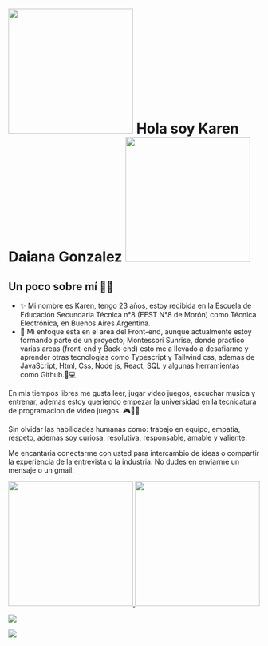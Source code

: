 # <img src="https://media.tenor.com/fYg91qBpDdgAAAAi/bongo-cat-transparent.gif" width="250px"> Hola soy Karen Daiana Gonzalez <img src="https://www.gifsanimados.org/data/media/56/computadora-y-ordenador-imagen-animada-0003.gif" width="250px">

## Un poco sobre mí 👱‍♀️ 

- ✨ Mi nombre es Karen, tengo 23 años, estoy recibida en la Escuela de Educación Secundaria Técnica n°8 (EEST N°8 de Morón) como Técnica Electrónica, en Buenos Aires Argentina.
- 🌺 Mi enfoque esta en el area del Front-end, aunque actualmente estoy formando parte de un proyecto, Montessori Sunrise, donde practico varias areas (front-end y Back-end) esto me a llevado a desafiarme y aprender otras tecnologias como Typescript y Tailwind css, ademas de JavaScript, Html, Css, Node js, React, SQL y algunas herramientas como Github.💪💻

En mis tiempos libres me gusta leer, jugar video juegos, escuchar musica y entrenar, ademas estoy queriendo empezar la universidad en la tecnicatura de programacion de video juegos. 🎮🎵📒

Sin olvidar las habilidades humanas como: trabajo en equipo, empatia, respeto, ademas soy curiosa, resolutiva, responsable, amable y valiente.

Me encantaria conectarme con usted para intercambio de ideas o compartir la experiencia de la entrevista o la industria. No dudes en enviarme un mensaje o un gmail.

<a href="https://https://github.com/karenGonza"><img height="250em" src="https://github-readme-stats.vercel.app/api/top-langs/?username=karenGonza&layout=compact&langs_count=7&theme=dracula"/>
<img height="250em" src="https://github-readme-stats.vercel.app/api?username=karenGonza&show_icons=true&theme=radical"/>


<div>
<a> <img src="https://media1.giphy.com/media/dpKpG3bNPqvUrODgFH/giphy.gif"></img> </a> 

<a> <img src="https://media3.giphy.com/media/nsJc8rKH9QFBdjUrAB/giphy.gif"></img> </a>
</div>
